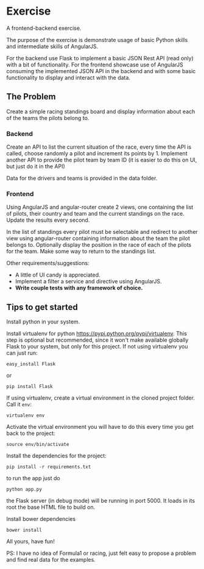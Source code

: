 # Exercise


A frontend-backend exercise.

The purpose of the exercise is demonstrate usage of basic Python skills and
intermediate skills of AngularJS.

For the backend use Flask to implement a basic JSON Rest API (read only) with
a bit of functionality. For the frontend showcase use of AngularJS consuming
the implemented JSON API in the backend and with some basic functionality to
display and interact with the data.

## The Problem

Create a simple racing standings board and display information about each of
the teams the pilots belong to.

### Backend

Create an API to list the current situation of the race, every
time the API is called, choose randomly a pilot and increment its points by 1.
Implement another API to provide the pilot team by team ID (it is easier to do
this on UI, but just do it in the API)

Data for the drivers and teams is provided in the data folder.

### Frontend

Using AngularJS and angular-router create 2 views, one containing the list of
pilots, their country and team and the current standings on the race.
Update the results every second.

In the list of standings every pilot must be selectable and redirect to another
view using angular-router containing information about the team the pilot
belongs to. Optionally display the position in the race of each of the pilots
for the team. Make some way to return to the standings list.

Other requirements/suggestions:

 * A little of UI candy is appreciated.
 * Implement a filter a service and directive using AngularJS.
 * **Write couple tests with any framework of choice.**

## Tips to get started

Install python in your system.

Install virtualenv for python https://pypi.python.org/pypi/virtualenv. This
step is optional but recommended, since it won't make available globally Flask
to your system, but only for this project. If not using virtualenv you can just
run:

    easy_install Flask

or

    pip install Flask

If using virtualenv, create a virtual environment in the cloned project folder.
Call it `env`:

    virtualenv env

Activate the virtual environment you will have to do this every time you get
back to the project:

    source env/bin/activate

Install the dependencies for the project:

    pip install -r requirements.txt

to run the app just do

    python app.py

the Flask server (in debug mode) will be running in port 5000. It loads in
its root the base HTML file to build on.

Install bower dependencies

    bower install

All yours, have fun!


PS: I have no idea of Formula1 or racing, just felt easy to propose a problem
and find real data for the examples.